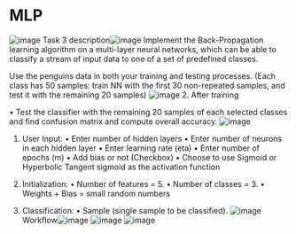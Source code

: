 # MLP
![image](https://user-images.githubusercontent.com/77200939/205512869-3789e849-365d-4d7c-aa99-4986f9917c2a.png)
Task 3 description![image](https://user-images.githubusercontent.com/77200939/205512895-ca1ca67f-dbbd-4df3-82c7-4d70482f1579.png)
Implement the Back-Propagation learning algorithm on a multi-layer neural networks, which can be able to classify a stream of input data to one of a set of predefined classes.

Use the penguins data in both your training and testing processes. (Each class has 50 samples: train NN with the first 30 non-repeated samples, and test it with the remaining 20 samples)
![image](https://user-images.githubusercontent.com/77200939/205512900-717708bf-7287-4c5d-834e-72fe4a46d3aa.png)
2. After training


• Test the classifier with the remaining 20 samples of each selected classes and find confusion matrix and compute overall accuracy.
![image](https://user-images.githubusercontent.com/77200939/205512909-b730fede-ffe7-40c4-b018-0ae1bfa979ca.png)
1. User Input:
• Enter number of hidden layers
• Enter number of neurons in each hidden layer
• Enter learning rate (eta)
• Enter number of epochs (m)
• Add bias or not (Checkbox)
• Choose to use Sigmoid or Hyperbolic Tangent sigmoid as the activation function

2. Initialization:
• Number of features = 5.
• Number of classes = 3.
• Weights + Bias = small random numbers

3. Classification:
• Sample (single sample to be classified).
![image](https://user-images.githubusercontent.com/77200939/205512918-66a98c89-d050-4447-987c-e9264553f7a7.png)
Workflow![image](https://user-images.githubusercontent.com/77200939/205512937-d3c0f914-9948-4a63-9682-7d983a981169.png)
![image](https://user-images.githubusercontent.com/77200939/205512940-c95fabd5-8c30-40eb-830e-6ac6719660ac.png)
![image](https://user-images.githubusercontent.com/77200939/205512967-545f54f5-60f2-4608-9cae-e261558849a2.png)
